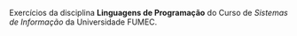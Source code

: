 Exercícios da disciplina **Linguagens de Programação** do Curso de *Sistemas de Informação* da Universidade FUMEC.